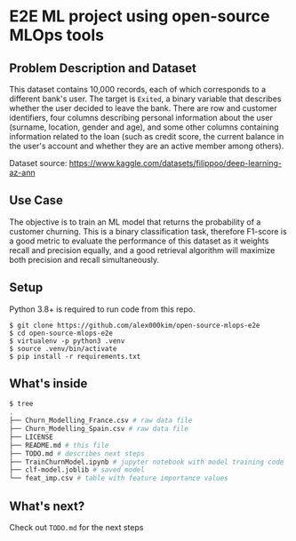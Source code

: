 # E2E ML project using open-source MLOps tools

## Problem Description and Dataset
This dataset contains 10,000 records, each of which corresponds to a different bank's user. The target is `Exited`, a binary variable that describes whether the user decided to leave the bank. There are row and customer identifiers, four columns describing personal information about the user (surname, location, gender and age), and some other columns containing information related to the loan (such as credit score, the current balance in the user's account and whether they are an active member among others).

Dataset source: https://www.kaggle.com/datasets/filippoo/deep-learning-az-ann

## Use Case
The objective is to train an ML model that returns the probability of a customer churning. This is a binary classification task, therefore F1-score is a good metric to evaluate the performance of this dataset as it weights recall and precision equally, and a good retrieval algorithm will maximize both precision and recall simultaneously.


## Setup
Python 3.8+ is required to run code from this repo.
```
$ git clone https://github.com/alex000kim/open-source-mlops-e2e
$ cd open-source-mlops-e2e
$ virtualenv -p python3 .venv
$ source .venv/bin/activate
$ pip install -r requirements.txt
```

## What's inside
```bash
$ tree 
.
├── Churn_Modelling_France.csv # raw data file
├── Churn_Modelling_Spain.csv # raw data file
├── LICENSE
├── README.md # this file
├── TODO.md # describes next steps
├── TrainChurnModel.ipynb # jupyter notebook with model training code
├── clf-model.joblib # saved model
└── feat_imp.csv # table with feature importance values
```
## What's next?

Check out `TODO.md` for the next steps